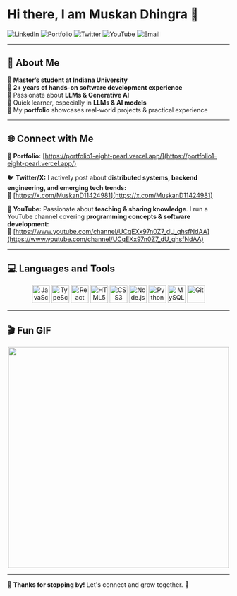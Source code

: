 # Hi there, I am Muskan Dhingra 👋

[![LinkedIn](https://img.shields.io/badge/LinkedIn-Connect-blue?logo=linkedin)](https://www.linkedin.com/in/muskandhingra/)
[![Portfolio](https://img.shields.io/badge/Portfolio-Visit-red?logo=googlechrome)](https://portfolio1-eight-pearl.vercel.app/)
[![Twitter](https://img.shields.io/badge/Twitter-Follow-blue?logo=twitter)](https://x.com/MuskanD11424981)
[![YouTube](https://img.shields.io/badge/YouTube-Subscribe-red?logo=youtube)](https://www.youtube.com/channel/UCqEXx97n0Z7_dU_qhsfNdAA)
[![Email](https://img.shields.io/badge/Email-Contact%20Me-informational?logo=gmail)](mailto:dhingramuskan2001@gmail.com)

---

## 🚀 About Me

🔹 **Master’s student at Indiana University**  
🔹 **2+ years of hands-on software development experience**  
🔹 Passionate about **LLMs & Generative AI**  
🔹 Quick learner, especially in **LLMs & AI models**  
🔹 My **portfolio** showcases real-world projects & practical experience  

---

## 🌐 Connect with Me

📌 **Portfolio:** [https://portfolio1-eight-pearl.vercel.app/](https://portfolio1-eight-pearl.vercel.app/)  

🐦 **Twitter/X:** I actively post about **distributed systems, backend engineering, and emerging tech trends:**  
🔗 [https://x.com/MuskanD11424981](https://x.com/MuskanD11424981)  

🎥 **YouTube:** Passionate about **teaching & sharing knowledge**. I run a YouTube channel covering **programming concepts & software development:**  
🔗 [https://www.youtube.com/channel/UCqEXx97n0Z7_dU_qhsfNdAA](https://www.youtube.com/channel/UCqEXx97n0Z7_dU_qhsfNdAA)  

---

## 💻 Languages and Tools
<p align="center">
  <img src="https://cdn.jsdelivr.net/gh/devicons/devicon/icons/javascript/javascript-original.svg" alt="JavaScript" width="40" height="40"/>
  <img src="https://cdn.jsdelivr.net/gh/devicons/devicon/icons/typescript/typescript-original.svg" alt="TypeScript" width="40" height="40"/>
  <img src="https://cdn.jsdelivr.net/gh/devicons/devicon/icons/react/react-original.svg" alt="React" width="40" height="40"/>
  <img src="https://cdn.jsdelivr.net/gh/devicons/devicon/icons/html5/html5-original.svg" alt="HTML5" width="40" height="40"/>
  <img src="https://cdn.jsdelivr.net/gh/devicons/devicon/icons/css3/css3-original.svg" alt="CSS3" width="40" height="40"/>
  <img src="https://cdn.jsdelivr.net/gh/devicons/devicon/icons/nodejs/nodejs-original.svg" alt="Node.js" width="40" height="40"/>
  <img src="https://cdn.jsdelivr.net/gh/devicons/devicon/icons/python/python-original.svg" alt="Python" width="40" height="40"/>
  <img src="https://cdn.jsdelivr.net/gh/devicons/devicon/icons/mysql/mysql-original.svg" alt="MySQL" width="40" height="40"/>
  <img src="https://cdn.jsdelivr.net/gh/devicons/devicon/icons/git/git-original.svg" alt="Git" width="40" height="40"/>
</p>

---

## 🎬 Fun GIF
<p align="center">
  <img src="https://media.giphy.com/media/h408T6Y5GfmXBKW62l/giphy.gif" width="500"/>
</p>

---

🔹 **Thanks for stopping by!** Let's connect and grow together. 🚀

